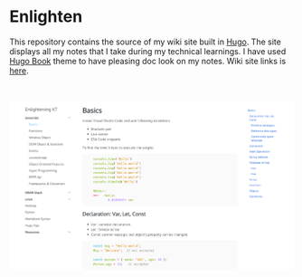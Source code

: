 # Enlighten

This repository contains the source of my wiki site built in [Hugo](https://gohugo.io). The site displays all my notes that I take during my technical learnings. I have used [Hugo Book](https://github.com/alex-shpak/hugo-book) theme to have pleasing doc look on my notes. Wiki site links is [here](https://coder-selvarajan.github.io/enlighten/docs/).

<br/>

![Enlighten Screenshot](/docs/images/site_screenshot.png)

